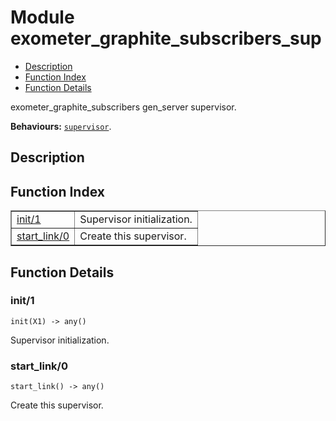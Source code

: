 

# Module exometer_graphite_subscribers_sup #
* [Description](#description)
* [Function Index](#index)
* [Function Details](#functions)

exometer_graphite_subscribers gen_server supervisor.

__Behaviours:__ [`supervisor`](supervisor.md).

<a name="description"></a>

## Description ##
<a name="index"></a>

## Function Index ##


<table width="100%" border="1" cellspacing="0" cellpadding="2" summary="function index"><tr><td valign="top"><a href="#init-1">init/1</a></td><td>
Supervisor initialization.</td></tr><tr><td valign="top"><a href="#start_link-0">start_link/0</a></td><td>
Create this supervisor.</td></tr></table>


<a name="functions"></a>

## Function Details ##

<a name="init-1"></a>

### init/1 ###

`init(X1) -> any()`

Supervisor initialization.

<a name="start_link-0"></a>

### start_link/0 ###

`start_link() -> any()`

Create this supervisor.


